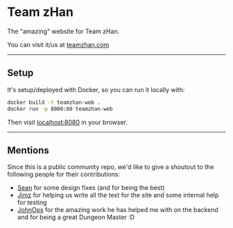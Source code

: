 # Team zHan

The "amazing" website for Team zHan.

You can visit it/us at [teamzhan.com](https://teamzhan.com)

---

## Setup

It's setup/deployed with Docker, so you can run it locally with:

```bash
docker build -t teamzhan-web .
docker run -p 8080:80 teamzhan-web
```

Then visit [localhost:8080](http://localhost:8080) in your browser.

---

## Mentions

Since this is a public community repo, we'd like to give a shoutout to the following people for their contributions:

- [Sean](@doingokay) for some design fixes (and for being the best)
- [Jimz](@Exosist) for helping us write all the text for the site and some internal help for testing
- [JohnOps](@SirJohnDoh) for the amazing work he has helped me with on the backend and for being a great Dungeon Master :D

